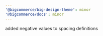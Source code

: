 ```yaml
---
'@bigcommerce/big-design-theme': minor
'@bigcommerce/docs': minor
---
```


added negative values to spacing definitions
